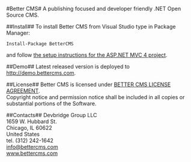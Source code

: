 ﻿#Better CMS#
A publishing focused and developer friendly .NET Open Source CMS.

##Install##
To install Better CMS from Visual Studio type in Package Manager:
<pre><code>Install-Package BetterCMS</code></pre>
and follow [the setup instructions for the ASP.NET MVC 4 project](https://github.com/devbridge/BetterCMS/wiki/Setup-ASP.NET-MVC-4-project).

##Demo##
Latest released version is deployed to http://demo.bettercms.com.

##License##
Better CMS is licensed under [BETTER CMS LICENSE AGREEMENT](http://www.bettercms.com/license.txt).<br/>
Copyright notice and permission notice shall be included in all copies or substantial portions of the Software.

##Contacts##
Devbridge Group LLC<br/>
1659 W. Hubbard St.<br/>
Chicago, IL 60622<br/>
United States<br/>
tel. (312) 242-1642<br/>
info@bettercms.com<br/>
www.bettercms.com<br/>
